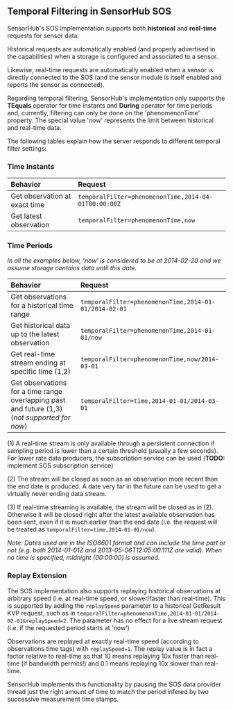 Temporal Filtering in SensorHub SOS
---


SensorHub's SOS implementation supports both **historical** and **real-time** requests for sensor data.

Historical requests are automatically enabled (and properly advertised in the capabilities) when a storage is configured and associated to a sensor.

Likewise, real-time requests are automatically enabled when a sensor is directly connected to the SOS (and the sensor module is itself enabled and reports the sensor as connected).

Regarding temporal filtering, SensorHub's implementation only supports the **TEquals** operator for time instants and **During** operator for time periods and, currently, filtering can only be done on the 'phenomenonTime' property. The special value 'now' represents the limit between historical and real-time data.

The following tables explain how the server responds to different temporal filter settings:


### Time Instants
| **Behavior** | **Request** |
|:-------------|:------------|
| Get observation at exact time | `temporalFilter=phenomenonTime,2014-04-01T00:00:00Z` |
| Get latest observation        | `temporalFilter=phenomenonTime,now`                  |


### Time Periods
*In all the examples below, 'now' is considered to be at 2014-02-20 and we assume storage contains data until this date.*

| **Behavior** | **Request** |
|:-------------|:------------|
| Get observations for a historical time range      | `temporalFilter=phenomenonTime,2014-01-01/2014-02-01` |
| Get historical data up to the latest observation  | `temporalFilter=phenomenonTime,2014-01-01/now`        |
| Get real-time stream ending at specific time (1,2)  | `temporalFilter=phenomenonTime,now/2014-03-01`      |
| Get observations for a time range overlapping past and future (1,3) (*not supported for now*) | `temporalFilter=time,2014-01-01/2014-03-01` |

(1) A real-time stream is only available through a persistent connection if sampling period is lower than a certain threshold (usually a few seconds). For lower rate data producers, the subscription service can be used (**TODO:** implement SOS subscription service)

(2) The stream will be closed as soon as an observation more recent than the end date is produced. A date very far in the future can be used to get a virtually never ending data stream.

(3) If real-time streaming is available, the stream will be closed as in (2). Otherwise it will be closed right after the latest available observation has been sent, even if it is much earlier than the end date (i.e. the request will be treated as `temporalFilter=time,2014-01-01/now`).

*Note: Dates used are in the ISO8601 format and can include the time part or not (e.g. both 2014-01-01Z and 2013-05-06T12:05:00.111Z are valid). When no time is specified, midnight (00:00:00) is assumed.*


### Replay Extension
The SOS implementation also supports replaying historical observations at arbitrary speed (i.e. at real-time speed, or slower/faster than real-time). This is supported by adding the `replaySpeed` parameter to a historical GetResult KVP request, such as in `temporalFilter=phenomenonTime,2014-01-01/2014-02-01&replaySpeed=2`. The parameter has no effect for a live stream request (i.e. if the requested period starts at 'now')

Observations are replayed at exactly real-time speed (according to observations time tags) with `replaySpeed=1`. The replay value is in fact a factor relative to real-time so that 10 means replaying 10x faster than real-time (if bandwidth permits!) and 0.1 means replaying 10x slower than real-time.

SensorHub implements this functionality by pausing the SOS data provider thread just the right amount of time to match the period infered by two successive measurement time stamps.

